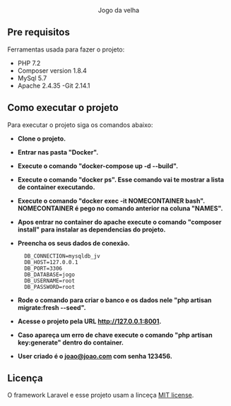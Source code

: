 <p align="center">Jogo da velha</p>

## Pre requisitos

Ferramentas usada para fazer o projeto:

- PHP 7.2
- Composer version 1.8.4
- MySql 5.7
- Apache 2.4.35
-Git 2.14.1

## Como executar o projeto

Para executar o projeto siga os comandos abaixo:

- **Clone o projeto.**
- **Entrar nas pasta "Docker".**
- **Execute o comando "docker-compose up -d --build".**
- **Execute o comando "docker ps". Esse comando vai te mostrar a lista de container executando.**
- **Execute o comando "docker exec -it NOMECONTAINER bash". NOMECONTAINER é pego no comando anterior na coluna "NAMES".**
- **Apos entrar no container do apache execute o comando "composer install" para instalar as dependencias do projeto.**
- **Preencha os seus dados de conexão.**

        DB_CONNECTION=mysqldb_jv
        DB_HOST=127.0.0.1
        DB_PORT=3306
        DB_DATABASE=jogo
        DB_USERNAME=root
        DB_PASSWORD=root

- **Rode o comando para criar o banco e os dados nele "php artisan migrate:fresh --seed".**
- **Acesse o projeto pela URL http://127.0.0.1:8001.**
- **Caso apareça um erro de chave execute o comando "php artisan key:generate" dentro do container.**

- **User criado é o joao@joao.com com senha 123456.**


## Licença

O framework Laravel e esse projeto usam a linceça [MIT license](https://opensource.org/licenses/MIT).
